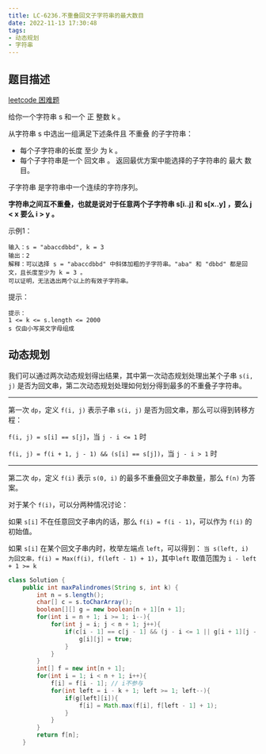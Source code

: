 ```yaml
---
title: LC-6236.不重叠回文子字符串的最大数目
date: 2022-11-13 17:30:48
tags:
- 动态规划
- 字符串
---
```


## 题目描述
[leetcode 困难题](https://leetcode.cn/problems/maximum-number-of-non-overlapping-palindrome-substrings/)

给你一个字符串 s 和一个 正 整数 k 。

从字符串 s 中选出一组满足下述条件且 不重叠 的子字符串：

- 每个子字符串的长度 至少 为 k 。
- 每个子字符串是一个 回文串 。
返回最优方案中能选择的子字符串的 最大 数目。

子字符串 是字符串中一个连续的字符序列。

**字符串之间互不重叠，也就是说对于任意两个子字符串 s[i..j] 和 s[x..y] ，要么 j < x 要么 i > y 。**

示例1：
```
输入：s = "abaccdbbd", k = 3
输出：2
解释：可以选择 s = "abaccdbbd" 中斜体加粗的子字符串。"aba" 和 "dbbd" 都是回文，且长度至少为 k = 3 。
可以证明，无法选出两个以上的有效子字符串。
```

提示：
```
提示：
1 <= k <= s.length <= 2000
s 仅由小写英文字母组成
```

## 动态规划
我们可以通过两次动态规划得出结果，其中第一次动态规划处理出某个子串 `s(i, j)` 是否为回文串，第二次动态规划处理如何划分得到最多的不重叠子字符串。

--- 
第一次 `dp`，定义 `f(i, j)` 表示子串 `s(i, j)` 是否为回文串，那么可以得到转移方程：

`f(i, j) = s[i] == s[j]`，当 `j - i <= 1` 时

`f(i, j) = f(i + 1, j - 1) && (s[i] == s[j])`，当 `j - i > 1` 时

---
第二次 `dp`，定义 `f(i)` 表示 `s(0, i)` 的最多不重叠回文子串数量，那么 `f(n)` 为答案。

对于某个 `f(i)`，可以分两种情况讨论：

如果 `s[i]` 不在任意回文子串内的话，那么 `f(i) = f(i - 1)`，可以作为 `f(i)` 的初始值。

如果 `s[i]` 在某个回文子串内时，枚举左端点 `left`，可以得到：
`当 s(left, i) 为回文串，f(i) = Max(f(i), f(left - 1) + 1)`，其中`left` 取值范围为 `i - left + 1 >= k`
```Java
class Solution {
    public int maxPalindromes(String s, int k) {
        int n = s.length();
        char[] c = s.toCharArray();
        boolean[][] g = new boolean[n + 1][n + 1];
        for(int i = n + 1; i >= 1; i--){
            for(int j = i; j < n + 1; j++){
                if(c[i - 1] == c[j - 1] && (j - i <= 1 || g[i + 1][j - 1])){
                    g[i][j] = true;
                }
            }
        }
        int[] f = new int[n + 1];
        for(int i = 1; i < n + 1; i++){
            f[i] = f[i - 1]; // i不参与
            for(int left = i - k + 1; left >= 1; left--){
                if(g[left][i]){
                    f[i] = Math.max(f[i], f[left - 1] + 1);
                }
            }
        }
        return f[n];
    }
```